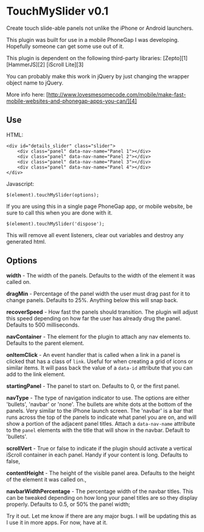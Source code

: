 TouchMySlider v0.1
=============

Create touch slide-able panels not unlike the iPhone or Android launchers.

This plugin was built for use in a mobile PhoneGap I was developing.  Hopefully someone can get some use out of it.

This plugin is dependent on the following third-party libraries:
[Zepto][1]
[HammerJS][2]
[iScroll Lite][3]

You can probably make this work in jQuery by just changing the wrapper object name to jQuery.

More info here: [http://www.lovesmesomecode.com/mobile/make-fast-mobile-websites-and-phonegap-apps-you-can/][4]

## Use

HTML:

    <div id="details_slider" class="slider">
        <div class="panel" data-nav-name="Panel 1"></div>
        <div class="panel" data-nav-name="Panel 2"></div>
        <div class="panel" data-nav-name="Panel 3"></div>
        <div class="panel" data-nav-name="Panel 4"></div>
    </div>

Javascript:

    $(element).touchMySlider(options);

If you are using this in a single page PhoneGap app, or mobile website, be sure to call this when you are done with it.

    $(element).touchMySlider('dispose');

This will remove all event listeners, clear out variables and destroy any generated html.

## Options

**width** - The width of the panels.  Defaults to the width of the element it was called on.

**dragMin** - Percentage of the panel width the user must drag past for it to change panels.  Defaults to 25%. Anything below this will snap back.

**recoverSpeed** - How fast the panels should transition. The plugin will adjust this speed depending on how far the user has already drug the panel. Defaults to 500 milliseconds.

**navContainer** - The element for the plugin to attach any nav elements to. Defaults to the parent element.

**onItemClick** - An event handler that is called when a link in a panel is clicked that has a class of `link`. Useful for when creating a grid of icons or similar items. It will pass back the value of a `data-id` attribute that you can add to the link element.

**startingPanel** - The panel to start on.  Defaults to 0, or the first panel.

**navType** - The type of navigation indicator to use. The options are either 'bullets', 'navbar' or 'none'.  The bullets are white dots at the bottom of the panels.  Very similar to the iPhone launch screen.  The 'navbar' is a bar that runs across the top of the panels to indicate what panel you are on, and will show a portion of the adjacent panel titles. Attach a `data-nav-name` attribute to the `panel` elements with the title that will show in the navbar.  Default to 'bullets'.

**scrollVert** - True or false to indicate if the plugin should activate a vertical iScroll container in each panel. Handy if your content is long. Defaults to false,

**contentHeight** - The height of the visible panel area. Defaults to the height of the element it was called on.,

**navbarWidthPercentage** - The percentage width of the navbar titles.  This can be tweaked depending on how long your panel titles are so they display properly.  Defaults to 0.5, or 50% the panel width;

Try it out.  Let me know if there are any major bugs. I will be updating this as I use it in more apps. For now, have at it.